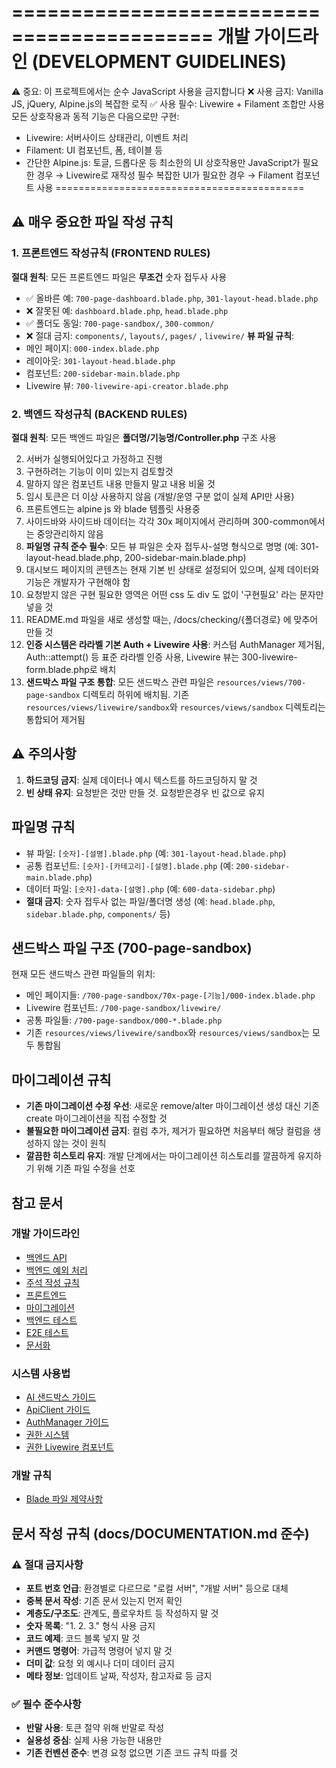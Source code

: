 ===========================================
개발 가이드라인 (DEVELOPMENT GUIDELINES)
===========================================
⚠️ 중요: 이 프로젝트에서는 순수 JavaScript 사용을 금지합니다
❌ 사용 금지: Vanilla JS, jQuery, Alpine.js의 복잡한 로직
✅ 사용 필수: Livewire + Filament 조합만 사용
모든 상호작용과 동적 기능은 다음으로만 구현:
- Livewire: 서버사이드 상태관리, 이벤트 처리
- Filament: UI 컴포넌트, 폼, 테이블 등
- 간단한 Alpine.js: 토글, 드롭다운 등 최소한의 UI 상호작용만
JavaScript가 필요한 경우 → Livewire로 재작성 필수
복잡한 UI가 필요한 경우 → Filament 컴포넌트 사용
===========================================

## ⚠️ 매우 중요한 파일 작성 규칙
### 1. 프론트엔드 작성규칙 (FRONTEND RULES)
**절대 원칙**: 모든 프론트엔드 파일은 **무조건** 숫자 접두사 사용
- ✅ 올바른 예: `700-page-dashboard.blade.php`, `301-layout-head.blade.php`
- ❌ 잘못된 예: `dashboard.blade.php`, `head.blade.php`
- ✅ 폴더도 동일: `700-page-sandbox/`, `300-common/`
- ❌ 절대 금지: `components/`, `layouts/`, `pages/` , `livewire/`
**뷰 파일 규칙**:
- 메인 페이지: `000-index.blade.php`
- 레이아웃: `301-layout-head.blade.php`
- 컴포넌트: `200-sidebar-main.blade.php`
- Livewire 뷰: `700-livewire-api-creator.blade.php`

### 2. 백엔드 작성규칙 (BACKEND RULES)  
**절대 원칙**: 모든 백엔드 파일은 **폴더명/기능명/Controller.php** 구조 사용


2. 서버가 실행되어있다고 가정하고 진행
3. 구현하려는 기능이 이미 있는지 검토할것
4. 말하지 않은 컴포넌트 내용 만들지 말고 내용 비울 것
5. 임시 토큰은 더 이상 사용하지 않음 (개발/운영 구분 없이 실제 API만 사용)
6. 프론트엔드는 alpine js 와 blade 템플릿 사용중
7. 사이드바와 사이드바 데이터는 각각 30x 페이지에서 관리하며 300-common에서는 중앙관리하지 않음
8. **파일명 규칙 준수 필수**: 모든 뷰 파일은 숫자 접두사-설명 형식으로 명명 (예: 301-layout-head.blade.php, 200-sidebar-main.blade.php)
9. 대시보드 페이지의 콘텐츠는 현재 기본 빈 상태로 설정되어 있으며, 실제 데이터와 기능은 개발자가 구현해야 함
10. 요청받지 않은 구현 필요한 영역은 어떤 css 도 div 도 없이 '구현필요' 라는 문자만 넣을 것
11. README.md 파일을 새로 생성할 때는, /docs/checking/{폴더경로} 에 맞추어 만들 것
12. **인증 시스템은 라라벨 기본 Auth + Livewire 사용**: 커스텀 AuthManager 제거됨, Auth::attempt() 등 표준 라라벨 인증 사용, Livewire 뷰는 300-livewire-form.blade.php로 배치
13. **샌드박스 파일 구조 통합**: 모든 샌드박스 관련 파일은 `resources/views/700-page-sandbox` 디렉토리 하위에 배치됨. 기존 `resources/views/livewire/sandbox`와 `resources/views/sandbox` 디렉토리는 통합되어 제거됨

## ⚠️ 주의사항
1. **하드코딩 금지**: 실제 데이터나 예시 텍스트를 하드코딩하지 말 것
2. **빈 상태 유지**: 요청받은 것만 만들 것. 요청받은경우 빈 값으로 유지


## 파일명 규칙
- 뷰 파일: `[숫자]-[설명].blade.php` (예: `301-layout-head.blade.php`)
- 공통 컴포넌트: `[숫자]-[카테고리]-[설명].blade.php` (예: `200-sidebar-main.blade.php`)
- 데이터 파일: `[숫자]-data-[설명].php` (예: `600-data-sidebar.php`)
- **절대 금지**: 숫자 접두사 없는 파일/폴더명 생성 (예: `head.blade.php`, `sidebar.blade.php`, `components/` 등)

## 샌드박스 파일 구조 (700-page-sandbox)
현재 모든 샌드박스 관련 파일들의 위치:
- 메인 페이지들: `/700-page-sandbox/70x-page-[기능]/000-index.blade.php`
- Livewire 컴포넌트: `/700-page-sandbox/livewire/`
- 공통 파일들: `/700-page-sandbox/000-*.blade.php`
- 기존 `resources/views/livewire/sandbox`와 `resources/views/sandbox`는 모두 통합됨

## 마이그레이션 규칙
- **기존 마이그레이션 수정 우선**: 새로운 remove/alter 마이그레이션 생성 대신 기존 create 마이그레이션을 직접 수정할 것
- **불필요한 마이그레이션 금지**: 컬럼 추가, 제거가 필요하면 처음부터 해당 컬럼을 생성하지 않는 것이 원칙
- **깔끔한 히스토리 유지**: 개발 단계에서는 마이그레이션 히스토리를 깔끔하게 유지하기 위해 기존 파일 수정을 선호

## 참고 문서

### 개발 가이드라인
- [백엔드 API](docs/CODING-BACKEND-API.md)
- [백엔드 예외 처리](docs/CODING-BACKEND-EXCEPTION.md) 
- [주석 작성 규칙](docs/CODING-COMMENT.md)
- [프론트엔드](docs/CODING-FRONTEND.md)
- [마이그레이션](docs/CODING-MIGRATION.md)
- [백엔드 테스트](docs/CODING-TEST-BACKEND.md)
- [E2E 테스트](docs/CODING-TEST-E2E.md)
- [문서화](docs/DOCUMENTATION.md)

### 시스템 사용법
- [AI 샌드박스 가이드](docs/AI-SANDBOX-GUIDE.md)
- [ApiClient 가이드](docs/API-CLIENT-GUIDE.md)
- [AuthManager 가이드](docs/AUTH-MANAGER-GUIDE.md)
- [권한 시스템](docs/PERMISSION-SYSTEM.md)
- [권한 Livewire 컴포넌트](docs/PERMISSION-LIVEWIRE-COMPONENTS.md)

### 개발 규칙
- [Blade 파일 제약사항](docs/BLADE_FILE_RESTRICTIONS.md)

## 문서 작성 규칙 (docs/DOCUMENTATION.md 준수)

### ⚠️ 절대 금지사항
- **포트 번호 언급**: 환경별로 다르므로 "로컬 서버", "개발 서버" 등으로 대체
- **중복 문서 작성**: 기존 문서 있는지 먼저 확인
- **계층도/구조도**: 관계도, 플로우차트 등 작성하지 말 것
- **숫자 목록**: "1. 2. 3." 형식 사용 금지
- **코드 예제**: 코드 블록 넣지 말 것  
- **커맨드 명령어**: 가급적 명령어 넣지 말 것
- **더미 값**: 요청 외 예시나 더미 데이터 금지
- **메타 정보**: 업데이트 날짜, 작성자, 참고자료 등 금지

### ✅ 필수 준수사항
- **반말 사용**: 토큰 절약 위해 반말로 작성
- **실용성 중심**: 실제 사용 가능한 내용만
- **기존 컨벤션 준수**: 변경 요청 없으면 기존 코드 규칙 따를 것
